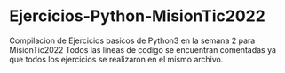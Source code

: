 # Ejercicios-Python-MisionTic2022
Compilacion de Ejercicios basicos de Python3 en la semana 2 para MisionTic2022
Todos las lineas de codigo se encuentran comentadas ya que todos los ejercicios se realizaron en el mismo archivo.